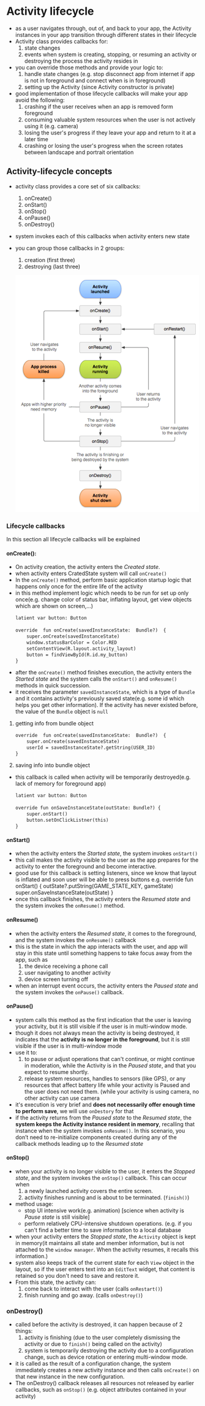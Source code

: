 # Activity lifecycle
- as a user navigates through, out of, and back to your app, the Activity instances in your app transition through different states in their lifecycle 
- Activity class provides callbacks for: 
	1. state changes
	2. events when system is creating, stopping, or resuming an activity or destroying the process the activity resides in 
- you can override those methods and provide your logic to:
	1. handle state changes (e.g. stop disconnect app from internet if app is not in foreground and connect when is in foreground)
	2. setting up the Activity (since Activity constructor is private)
- good implementation of those lifecycle callbacks will make your app avoid the following:
	1.  crashing if the user receives when an app is removed form foreground
	2.  consuming valuable system resources when the user is not actively using it (e.g. camera)
	3.  losing the user's progress if they leave your app and return to it at a later time
	4. crashing or losing the user's progress when the screen rotates between landscape and portrait orientation

## Activity-lifecycle concepts
- activity class provides a core set of six callbacks: 
	1. onCreate()
	2. onStart() 
	3. onStop()
	4. onPause()
	5. onDestroy()
- system invokes each of this callbacks when activity enters new state
- you can group those callbacks in 2 groups:
	1. creation (first three)
    2. destroying (last three)


  ![activity lifecycle](../explanations/res/drawables/activity_lifecycle.png)


### Lifecycle callbacks
In this section all lifecycle callbacks will be explained 

#### onCreate():
 - On activity creation, the activity enters the _Created state_. 
 - when activity enters CratedState system will call `onCreate()`
 - In the `onCreate()` method, perform basic application startup logic that happens only once for the entire life of the activity
 - in this method implement logic which needs to be run for set up only once(e.g. change color of status bar, inflating layout, get view objects which are shown on screen,...) 
    ```
    latient var button: Button
    
    override  fun onCreate(savedInstanceState:  Bundle?)  { 
        super.onCreate(savedInstanceState)
        window.statusBarColor = Color.RED
        setContentView(R.layout.activity_layout)
        button = findViewById(R.id.my_button)
    }  
    ```
 - after the `onCreate()` method finishes execution, the activity enters the _Started state_ and the system calls the `onStart()` and `onResume()` methods in quick succession.    
 - it receives the parameter `savedInstanceState`, which is a type of `Bundle` and it contains activity's previously saved state(e.g. some id which helps you get other information). If the activity has never existed before, the value of the `Bundle` object is `null`
 1. getting info from bundle object
  
	```
	override  fun onCreate(savedInstanceState:  Bundle?)  { 
		super.onCreate(savedInstanceState)
		userId = savedInstanceState?.getString(USER_ID)
	}	
	```
 2. saving info into bundle object
- this callback is called when activity will be temporarily destroyed(e.g. lack of memory for foreground app)
	```
	latient var button: Button

	override fun onSaveInstanceState(outState: Bundle?) {
	    super.onStart()
	    button.setOnClickListner(this)
    }
	```
#### onStart()
- when the activity enters the _Started state_, the system invokes `onStart()`
- this call makes the activity visible to the user as the app prepares for the activity to enter the foreground and become interactive.
- good use for this callback is setting listeners, since we know that layout is inflated and soon user will be able to press buttons
e.g.
	override fun onStart() {
        outState?.putString(GAME_STATE_KEY, gameState)
        super.onSaveInstanceState(outState)
    }
- once this callback finishes, the activity enters the _Resumed state_ and the system invokes the `onResume()` method.
#### onResume()
- when the activity enters the _Resumed state_, it comes to the foreground, and the system invokes the `onResume()` callback
- this is the state in which the app interacts with the user, and app will stay in this state until something happens to take focus away from the app, such as
    1. the device receiving a phone call
    2. user navigating to another activity
    3. device screen turning off
- when an interrupt event occurs, the activity enters the _Paused state_ and the system invokes the `onPause()` callback.
#### onPause()
 -  system calls this method as the first indication that the user is leaving your activity, but it is still visible if the user is in multi-window mode.
 -  though it does not always mean the activity is being destroyed, it indicates that the **activity is no longer in the foreground**, but it is still visible if the user is in multi-window mode
 -  use it to:
    1. to pause or adjust operations that can't continue, or might continue in moderation, while the Activity is in the _Paused state_, and that you expect to resume shortly.
    2. release system resources, handles to sensors (like GPS), or any resources that affect battery life while your activity is Paused and the user does not need them. (while your activity is using camera, no other activity can use camera 
- it's execution is very brief and **does not necessarily offer enough time to perform save**, we will use `onDestory` for that
- if the activity returns from the _Paused state_ to the _Resumed state_, the **system keeps the Activity instance resident in memory**, recalling that instance when the system invokes `onResume()`. In this scenario, you don’t need to re-initialize components created during any of the callback methods leading up to the _Resumed state_
#### onStop()
- when your activity is no longer visible to the user, it enters the _Stopped state_, and the system invokes the `onStop()` callback. This can occur when 
    1. a newly launched activity covers the entire screen. 
    2.  activity finishes running and is about to be terminated.  (`finish()`)
 - method usage:
      - stop UI intensive work(e.g. animation) [science when activity is _Pause state_ is still visible]
      - perform relatively CPU-intensive shutdown operations. (e.g. if you can't find a better time to save information to a local database
 - when your activity enters the _Stopped state_, the `Activity` object is kept in memory(it maintains all state and member information, but is not attached to the `window manager`. When the activity resumes, it recalls this information.)
 - system also keeps track of the current state for each `View` object in the layout, so if the user enters text into an `EditText` widget, that content is retained so you don't need to save and restore it.
 - From this state, the activity can:
    1. come back to interact with the user (calls `onRestart()`)
    2. finish running and go away. (calls `onDestroy()`)
### onDestroy()
 - called before the activity is destroyed, it can happen because of 2 things:
      1. activity is finishing (due to the user completely dismissing the activity or due to `finish()` being called on the activity)
      2. system is temporarily destroying the activity due to a configuration change, such as device rotation or entering multi-window mode.
 - it is called as the result of a configuration change, the system immediately creates a new activity instance and then calls `onCreate()` on that new instance in the new configuration.
 - The onDestroy() callback releases all resources not released by earlier callbacks, such as `onStop()` (e.g. object attributes contained in your activity)


	

